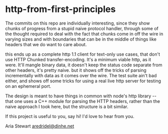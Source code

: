 http-from-first-principles
==========================

The commits on this repo are individually interesting, since they show chunks
of progress from a stupid naive protocol handler, through some of the thought
required to deal with the fact that chunks come in off the wire in varying
sizes and with boundaries that can be in the middle of things like headers that
we do want to care about.

this ends up as a complete http 1.1 client for text-only use cases, that don't
use HTTP Chunked transfer-encoding. It's a minimum viable http, as it were.
It'll mangle binary data, it doesn't keep the status code separate from other
headers, it's pretty naive. but it shows off the tricks of parsing
incrementally with data as it comes over the wire. The test suite ain't bad
either, and shows off some tricks for using a real live http server for testing
on an ephemeral port.

The design is meant to have things in common with node's http library -- that
one uses a C++ module for parsing the HTTP headers, rather than the naive
approach I took here, but the structure is a bit similar.

If this project is useful to you, say hi! I'd love to hear from you.

Aria Stewart <aredridel@dinhe.net>
